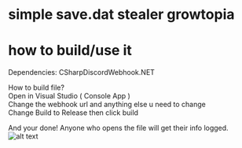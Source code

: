 # simple save.dat stealer growtopia

# how to build/use it

Dependencies:
CSharpDiscordWebhook.NET

How to build file?  
Open in Visual Studio ( Console App )  
Change the webhook url and anything else u need to change  
Change Build to Release then click build  

And your done! Anyone who opens the file will get their info logged.  
![alt text](https://gyazo.com/91da1b8ff0a04d98d278f56e1526fae9)
